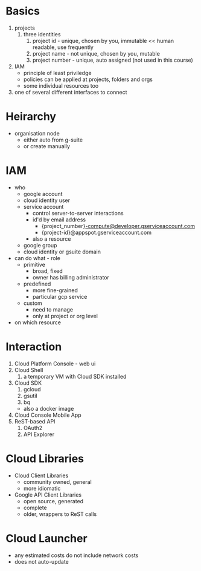 # Basics
1. projects
   1. three identities
      1. project id - unique, chosen by you, immutable  << human readable, use frequently
      2. project name - not unique, chosen by you, mutable
      3. project number - unique, auto assigned (not used in this course)
2. IAM
   * principle of least priviledge
   * policies can be applied at projects, folders and orgs
   * some individual resources too
3. one of several different interfaces to connect

# Heirarchy
* organisation node
  * either auto from g-suite
  * or create manually

# IAM
  * who
    * google account
    * cloud identity user
    * service account
      * control server-to-server interactions
      * id'd by email address
        * {project_number}-compute@developer.gserviceaccount.com
        * {project-id}@appspot.gserviceaccount.com
      * also a resource
    * google group
    * cloud identity or gsuite domain
  * can do what - role
    * primitive
      * broad, fixed
      * owner has billing administrator
    * predefined
      * more fine-grained 
      * particular gcp service 
    * custom
      * need to manage
      * only at project or org level
  * on which resource

# Interaction
1. Cloud Platform Console - web ui
2. Cloud Shell
   1. a temporary VM with Cloud SDK installed
3. Cloud SDK
   1. gcloud
   2. gsutil
   3. bq
   * also a docker image
4. Cloud Console Mobile App
5. ReST-based API
   1. OAuth2
   2. API Explorer

# Cloud Libraries
* Cloud Client Libraries
  * community owned, general
  * more idiomatic
* Google API Client Libraries
  * open source, generated
  * complete
  * older, wrappers to ReST calls

# Cloud Launcher
* any estimated costs do not include network costs
* does not auto-update